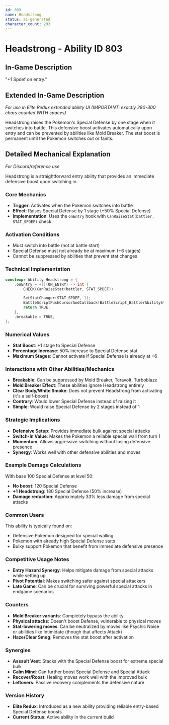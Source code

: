 ```yaml
---
id: 803
name: Headstrong
status: ai-generated
character_count: 293
---
```


# Headstrong - Ability ID 803

## In-Game Description
"+1 Spdef on entry."

## Extended In-Game Description
*For use in Elite Redux extended ability UI (IMPORTANT: exactly 280-300 chars counted WITH spaces)*

Headstrong raises the Pokemon's Special Defense by one stage when it switches into battle. This defensive boost activates automatically upon entry and can be prevented by abilities like Mold Breaker. The stat boost is permanent until the Pokemon switches out or faints.

## Detailed Mechanical Explanation
*For Discord/reference use*

Headstrong is a straightforward entry ability that provides an immediate defensive boost upon switching in.

### Core Mechanics
- **Trigger**: Activates when the Pokemon switches into battle
- **Effect**: Raises Special Defense by 1 stage (+50% Special Defense)
- **Implementation**: Uses the `onEntry` hook with `CanRaiseStat(battler, STAT_SPDEF)` check

### Activation Conditions
- Must switch into battle (not at battle start)
- Special Defense must not already be at maximum (+6 stages)
- Cannot be suppressed by abilities that prevent stat changes

### Technical Implementation
```cpp
constexpr Ability Headstrong = {
    .onEntry = +[](ON_ENTRY) -> int {
        CHECK(CanRaiseStat(battler, STAT_SPDEF))

        SetStatChanger(STAT_SPDEF, 1);
        BattleScriptPushCursorAndCallback(BattleScript_BattlerAbilityStatRaiseOnSwitchIn);
        return TRUE;
    },
    .breakable = TRUE,
};
```

### Numerical Values
- **Stat Boost**: +1 stage to Special Defense
- **Percentage Increase**: 50% increase to Special Defense stat
- **Maximum Stages**: Cannot activate if Special Defense is already at +6

### Interactions with Other Abilities/Mechanics
- **Breakable**: Can be suppressed by Mold Breaker, Teravolt, Turboblaze
- **Mold Breaker Effect**: These abilities ignore Headstrong entirely
- **Clear Body/White Smoke**: Does not prevent Headstrong from activating (it's a self-boost)
- **Contrary**: Would lower Special Defense instead of raising it
- **Simple**: Would raise Special Defense by 2 stages instead of 1

### Strategic Implications
- **Defensive Setup**: Provides immediate bulk against special attacks
- **Switch-In Value**: Makes the Pokemon a reliable special wall from turn 1
- **Momentum**: Allows aggressive switching without losing defensive presence
- **Synergy**: Works well with other defensive abilities and moves

### Example Damage Calculations
With base 100 Special Defense at level 50:
- **No boost**: 120 Special Defense
- **+1 Headstrong**: 180 Special Defense (50% increase)
- **Damage reduction**: Approximately 33% less damage from special attacks

### Common Users
This ability is typically found on:
- Defensive Pokemon designed for special walling
- Pokemon with already high Special Defense stats
- Bulky support Pokemon that benefit from immediate defensive presence

### Competitive Usage Notes
- **Entry Hazard Synergy**: Helps mitigate damage from special attacks while setting up
- **Pivot Potential**: Makes switching safer against special attackers
- **Late Game**: Can be crucial for surviving powerful special attacks in endgame scenarios

### Counters
- **Mold Breaker variants**: Completely bypass the ability
- **Physical attacks**: Doesn't boost Defense, vulnerable to physical moves
- **Stat-lowering moves**: Can be neutralized by moves like Psychic Noise or abilities like Intimidate (though that affects Attack)
- **Haze/Clear Smog**: Removes the stat boost after activation

### Synergies
- **Assault Vest**: Stacks with the Special Defense boost for extreme special bulk
- **Calm Mind**: Can further boost Special Defense and Special Attack
- **Recover/Roost**: Healing moves work well with the improved bulk
- **Leftovers**: Passive recovery complements the defensive nature

### Version History
- **Elite Redux**: Introduced as a new ability providing reliable entry-based Special Defense boosts
- **Current Status**: Active ability in the current build